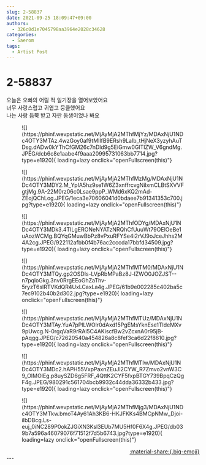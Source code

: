 ```yaml
---
slug: 2-58837
date: 2021-09-25 18:09:47+09:00
authors:
  - 326c0d1e7045798aa3964e2028c34628
categories:
  - Saerom
tags:
  - Artist Post
---
```


# 2-58837

<div class="post-container" markdown="1">
<div class="content-container md-sidebar__scrollwrap" markdown="1">

오늘은 오빠의 어릴 적 일기장을 열어보았어요 <br>너무 사랑스럽고 귀엽고 뭉클했어요 <br>나는 사랑 듬뿍 받고 자란 동생이었나 봐요 
<figure markdown="1">
![](https://phinf.wevpstatic.net/MjAyMjA2MThfMjYz/MDAxNjU1NDc4OTY3MTAz.4wzGoy0af9tMIlfB9ERsh9LaIb_tHjNeX3yzyhAuTDsg.dADw0kYThCfGM26c7nDld9g5EiGmw0GlTlZW_V6gndMg.JPEG/dcb6c8e1aabe4f9aaa20995731063bb7714.jpg?type=e1920){ loading=lazy onclick="openFullscreen(this)"}
</figure>

<figure markdown="1">
![](https://phinf.wevpstatic.net/MjAyMjA2MThfMzMg/MDAxNjU1NDc4OTY3MDY2.M_YpIA5hz9se1W6Z3xnffrcvgNilxmCLBtSXVVFgtjMg.9A-22M0rz06c0Lsae9ppP_WMd6xKQ2mAd-ZEojQChLog.JPEG/1eca3e70606041d0bdaee7b91341353c700.jpg?type=e1920){ loading=lazy onclick="openFullscreen(this)"}
</figure>

<figure markdown="1">
![](https://phinf.wevpstatic.net/MjAyMjA2MThfODYg/MDAxNjU1NDc4OTY3MDk3.4TILgERONeNYATzNRQhCfUuuWt79OElOeBe1uAozWCMg.BQYqGMuwBbPz8vPxuRFYSe4i2rVJ9oJceJhhs2M4A2cg.JPEG/922112afbb0f4b76ac2cccda17bbfd34509.jpg?type=e1920){ loading=lazy onclick="openFullscreen(this)"}
</figure>

<figure markdown="1">
![](https://phinf.wevpstatic.net/MjAyMjA2MThfMTM0/MDAxNjU1NDc4OTY3MTQy.gp2OSDls-LVpRbMPaBz8J-lZWO0JOZJST--n7pqloGkg.3nv0RrgEEoGhZaThv-5ryzT6sIRTVKdQR4UxLCaxLa4g.JPEG/61b9e002285c402ba5c7ec9102b40b2d302.jpg?type=e1920){ loading=lazy onclick="openFullscreen(this)"}
</figure>

<figure markdown="1">
![](https://phinf.wevpstatic.net/MjAyMjA2MThfMTUz/MDAxNjU1NDc4OTY3MTAy.YuA7pPlLWOlr0dAxd15PgEMsYknEse1TldeMXv9pUwcg.N-0rgqVaR9rRAl5C4AKiscfBw2vZcxnA0r95jB-pAqgg.JPEG/c72620540a454826a8c8fef3ca6d22f8610.jpg?type=e1920){ loading=lazy onclick="openFullscreen(this)"}
</figure>

<figure markdown="1">
![](https://phinf.wevpstatic.net/MjAyMjA2MThfMTIw/MDAxNjU1NDc4OTY3MDc2.hAPH55VxpPaxnZEuJl2CYW_R7Zmvo2vnW3C9_OIMOlEg.p8uySZD6g5FRF_4QttK2CYF5fxpBTGY739BpqCzQgF4g.JPEG/980291c561704bcb9932c44dda36332b433.jpg?type=e1920){ loading=lazy onclick="openFullscreen(this)"}
</figure>

<figure markdown="1">
![](https://phinf.wevpstatic.net/MjAyMjA2MThfMjg3/MDAxNjU1NDc4OTY3MTkw.bmoT4Ay61Ah3KB6-HKJFKKs4BMCpNMw_Djoi-iIbDBcg.Ls-euj_0iNC289P0okZJGiXN3Ksl3EUb7MU5Hf0F6X4g.JPEG/db039b7a596a46079076f71512f7d5b6743.jpg?type=e1920){ loading=lazy onclick="openFullscreen(this)"}
</figure>


</div>
</div>

<div style="text-align: right;" markdown="1">
<a href="https://weverse.io/fromis9/artist/2-58837" style="text-align: right;">:material-share:{.big-emoji}</a>
</div>
---
